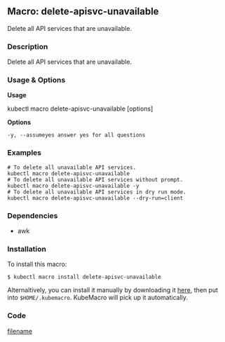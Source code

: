 ## Macro: delete-apisvc-unavailable

Delete all API services that are unavailable.

<!-- tabs:start -->

### **Description**


Delete all API services that are unavailable.



### **Usage & Options**

**Usage**

kubectl macro delete-apisvc-unavailable [options]

**Options**

```
-y, --assumeyes answer yes for all questions

```

### **Examples**

```shell
# To delete all unavailable API services.
kubectl macro delete-apisvc-unavailable
# To delete all unavailable API services without prompt.
kubectl macro delete-apisvc-unavailable -y
# To delete all unavailable API services in dry run mode.
kubectl macro delete-apisvc-unavailable --dry-run=client

```

### **Dependencies**

* awk

### **Installation**

To install this macro:
```shell
$ kubectl macro install delete-apisvc-unavailable
```

Alternaltively, you can install it manually by downloading it [here](../bin/delete-apisvc-unavailable.sh), then put into `$HOME/.kubemacro`. KubeMacro will pick up it automatically.

### **Code**

[filename](../bin/delete-apisvc-unavailable.sh ':include :type=code shell')

<!-- tabs:end -->
